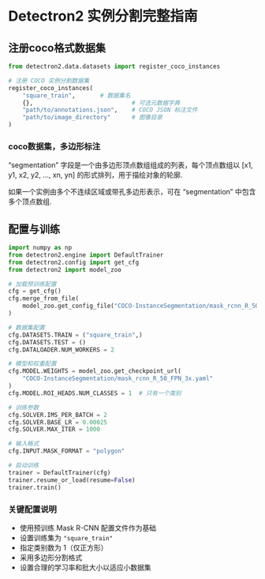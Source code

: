 # Detectron2 实例分割完整指南

## 注册coco格式数据集

```python
from detectron2.data.datasets import register_coco_instances

# 注册 COCO 实例分割数据集
register_coco_instances(
    "square_train",       # 数据集名
    {},                            # 可选元数据字典
    "path/to/annotations.json",    # COCO JSON 标注文件
    "path/to/image_directory"      # 图像目录
)
```

### coco数据集，多边形标注

“segmentation” 字段是一个由多边形顶点数组组成的列表，每个顶点数组以 [x1, y1, x2, y2, …, xn, yn] 的形式排列，用于描绘对象的轮廓.​

如果一个实例由多个不连续区域或带孔多边形表示，可在 “segmentation” 中包含多个顶点数组.

## 配置与训练

```python
import numpy as np
from detectron2.engine import DefaultTrainer
from detectron2.config import get_cfg
from detectron2 import model_zoo

# 加载预训练配置
cfg = get_cfg()
cfg.merge_from_file(
    model_zoo.get_config_file("COCO-InstanceSegmentation/mask_rcnn_R_50_FPN_3x.yaml")
)

# 数据集配置
cfg.DATASETS.TRAIN = ("square_train",)
cfg.DATASETS.TEST = ()
cfg.DATALOADER.NUM_WORKERS = 2

# 模型和权重配置
cfg.MODEL.WEIGHTS = model_zoo.get_checkpoint_url(
    "COCO-InstanceSegmentation/mask_rcnn_R_50_FPN_3x.yaml"
)
cfg.MODEL.ROI_HEADS.NUM_CLASSES = 1  # 只有一个类别

# 训练参数
cfg.SOLVER.IMS_PER_BATCH = 2
cfg.SOLVER.BASE_LR = 0.00025
cfg.SOLVER.MAX_ITER = 1000

# 输入格式
cfg.INPUT.MASK_FORMAT = "polygon"

# 启动训练
trainer = DefaultTrainer(cfg)
trainer.resume_or_load(resume=False)
trainer.train()
```

### 关键配置说明

- 使用预训练 Mask R-CNN 配置文件作为基础
- 设置训练集为 `"square_train"`
- 指定类别数为 1（仅正方形）
- 采用多边形分割格式
- 设置合理的学习率和批大小以适应小数据集